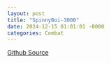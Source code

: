 ```yaml
---
layout: post
title: "SpinnyBoi-3000"
date: 2024-12-15 01:01:01 -0000
categories: Combat
---
```


[Github Source](https://github.com/aRandomHumanoid/spinnyboi3000)
